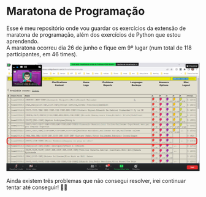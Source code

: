 # Maratona de Programação 

Esse é meu repositório onde vou guardar os exercícios da extensão de  maratona de programação, além dos exercícios de Python que estou aprendendo.  
A maratona ocorreu dia 26 de junho e fique em 9º lugar (num total de 118 participantes, em 46 times).  

![Print da maratona](/maratona/maratona.png 'Print do Placar final!')  

Ainda existem três problemas que não consegui resolver, irei continuar tentar até conseguir! 💪🏻
